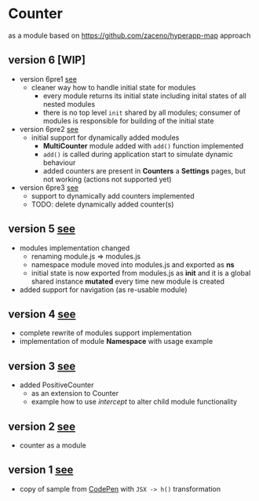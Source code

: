 # Counter
as a module based on https://github.com/zaceno/hyperapp-map approach

## version 6 [WIP]

- version 6pre1 [see](https://rawcdn.githack.com/mshgh/ha2-samples/41fb843359c8e9e21c32e56e356913d09402523b/index.html)
  - cleaner way how to handle initial state for modules
    - every module returns its initial state including inital states of all nested modules
    - there is no top level `init` shared by all modules; consumer of modules is responsible for building of the initial state
- version 6pre2 [see](https://rawcdn.githack.com/mshgh/ha2-samples/2b990cd6ef159433fa9117d1be3fc2603359f341/index.html)
  - initial support for dynamically added modules
    - **MultiCounter** module added with `add()` function implemented
    - `add()` is called during application start to simulate dynamic behaviour
    - added counters are present in **Counters** a **Settings** pages, but not working (actions not supported yet)
- version 6pre3 [see](https://rawcdn.githack.com/mshgh/ha2-samples/2b990cd6ef159433fa9117d1be3fc2603359f341/index.html)
  - support to dynamically add counters implemented
  - TODO: delete dynamically added counter(s)

## version 5 [see](https://rawcdn.githack.com/mshgh/ha2-samples/counter-map-v5/index.html)

- modules implementation changed
  - renaming module.js => modules.js
  - namespace module moved into modules.js and exported as **ns**
  - initial state is now exported from modules.js as **init** and it is a global shared instance **mutated** every time new module is created
- added support for navigation (as re-usable module)

## version 4 [see](https://rawcdn.githack.com/mshgh/ha2-samples/counter-map-v4/index.html)

- complete rewrite of modules support implementation
- implementation of module **Namespace** with usage example

## version 3 [see](https://rawcdn.githack.com/mshgh/ha2-samples/counter-map-v3/index.html)

- added PositiveCounter
  - as an extension to Counter
  - example how to use *intercept* to alter child module functionality

## version 2 [see](https://rawcdn.githack.com/mshgh/ha2-samples/counter-map-v2/index.html)

- counter as a module

## version 1 [see](https://rawcdn.githack.com/mshgh/ha2-samples/counter-map-v1/index.html)

- copy of sample from [CodePen](https://codepen.io/zaceno/pen/ExxdzJZ) with `JSX -> h()` transformation
